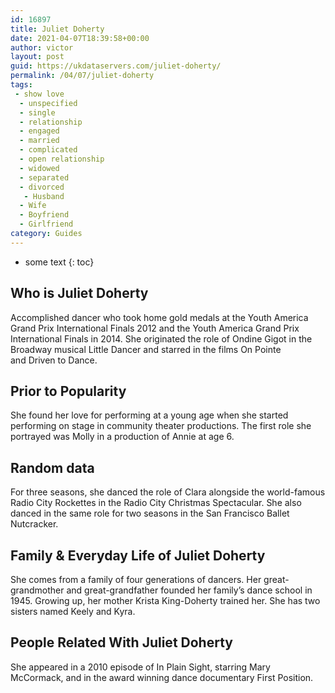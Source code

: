 ```yaml
---
id: 16897
title: Juliet Doherty
date: 2021-04-07T18:39:58+00:00
author: victor
layout: post
guid: https://ukdataservers.com/juliet-doherty/
permalink: /04/07/juliet-doherty
tags:
 - show love
  - unspecified
  - single
  - relationship
  - engaged
  - married
  - complicated
  - open relationship
  - widowed
  - separated
  - divorced
   - Husband
  - Wife
  - Boyfriend
  - Girlfriend
category: Guides
---
```


* some text
{: toc}


## Who is Juliet Doherty



Accomplished dancer who took home gold medals at the Youth America Grand Prix International Finals 2012 and the Youth America Grand Prix International Finals in 2014. She originated the role of Ondine Gigot in the Broadway musical Little Dancer and starred in the films On Pointe and Driven to Dance. 

                
                
                
## Prior to Popularity



She found her love for performing at a young age when she started performing on stage in community theater productions. The first role she portrayed was Molly in a production of Annie at age 6. 

                
                
                
## Random data



For three seasons, she danced the role of Clara alongside the world-famous Radio City Rockettes in the Radio City Christmas Spectacular. She also danced in the same role for two seasons in the San Francisco Ballet Nutcracker. 

                
                
                
## Family & Everyday Life of Juliet Doherty



She comes from a family of four generations of dancers. Her great-grandmother and great-grandfather founded her family&#8217;s dance school in 1945. Growing up, her mother Krista King-Doherty trained her. She has two sisters named Keely and Kyra.

                
                
                
## People Related With Juliet Doherty



She appeared in a 2010 episode of In Plain Sight, starring Mary McCormack, and in the award winning dance documentary First Position.

                
              
            
          
          
          
